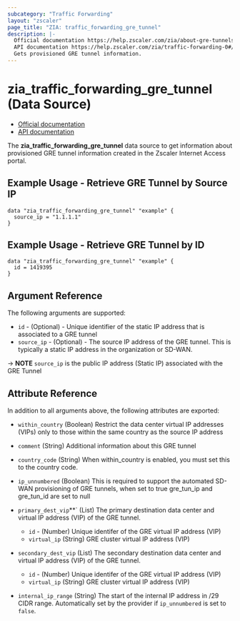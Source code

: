 ```yaml
---
subcategory: "Traffic Forwarding"
layout: "zscaler"
page_title: "ZIA: traffic_forwarding_gre_tunnel"
description: |-
  Official documentation https://help.zscaler.com/zia/about-gre-tunnels
  API documentation https://help.zscaler.com/zia/traffic-forwarding-0#/greTunnels-post
  Gets provisioned GRE tunnel information.
---
```


# zia_traffic_forwarding_gre_tunnel (Data Source)

* [Official documentation](https://help.zscaler.com/zia/about-gre-tunnels)
* [API documentation](https://help.zscaler.com/zia/traffic-forwarding-0#/greTunnels-post)

The **zia_traffic_forwarding_gre_tunnel** data source to get information about provisioned GRE tunnel information created in the Zscaler Internet Access portal.

## Example Usage - Retrieve GRE Tunnel by Source IP

```hcl
data "zia_traffic_forwarding_gre_tunnel" "example" {
  source_ip = "1.1.1.1"
}
```

## Example Usage - Retrieve GRE Tunnel by ID

```hcl
data "zia_traffic_forwarding_gre_tunnel" "example" {
  id = 1419395
}
```

## Argument Reference

The following arguments are supported:

* `id` - (Optional) - Unique identifier of the static IP address that is associated to a GRE tunnel
* `source_ip` - (Optional) - The source IP address of the GRE tunnel. This is typically a static IP address in the organization or SD-WAN.

-> **NOTE** `source_ip` is the public IP address (Static IP) associated with the GRE Tunnel

## Attribute Reference

In addition to all arguments above, the following attributes are exported:

* `within_country` (Boolean) Restrict the data center virtual IP addresses (VIPs) only to those within the same country as the source IP address
* `comment` (String) Additional information about this GRE tunnel
* `country_code` (String) When within_country is enabled, you must set this to the country code.
* `ip_unnumbered` (Boolean) This is required to support the automated SD-WAN provisioning of GRE tunnels, when set to true gre_tun_ip and gre_tun_id are set to null
* `primary_dest_vip`**` (List) The primary destination data center and virtual IP address (VIP) of the GRE tunnel.
  * `id` - (Number) Unique identifer of the GRE virtual IP address (VIP)
  * `virtual_ip` (String) GRE cluster virtual IP address (VIP)

* `secondary_dest_vip` (List) The secondary destination data center and virtual IP address (VIP) of the GRE tunnel.
  * `id` - (Number) Unique identifer of the GRE virtual IP address (VIP)
  * `virtual_ip` (String) GRE cluster virtual IP address (VIP)

* `internal_ip_range` (String) The start of the internal IP address in /29 CIDR range. Automatically set by the provider if `ip_unnumbered` is set to `false`.
